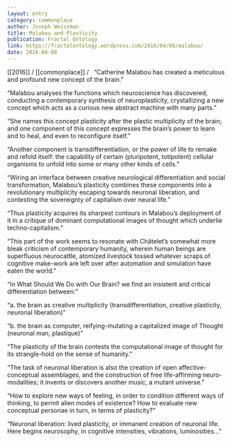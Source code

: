 ```yaml
---
layout: entry
category: commonplace
author: Joseph Weissman
title: Malabou and Plasticity
publication: Fractal Ontology
link: https://fractalontology.wordpress.com/2016/04/08/malabou/
date: 2016-04-08
---
```


[[2016]] / [[commonplace]] / 
 
“Catherine Malabou has created a meticulous and profound new concept of the brain.”

“Malabou analyses the functions which neuroscience has discovered, conducting a contemporary synthesis of neuroplasticity, crystallizing a new concept which acts as a curious new abstract machine with many parts.”

“She names this concept plasticity after the plastic multiplicity of the brain; and one component of this concept expresses the brain’s power to learn and to heal, and even to reconfigure itself.”

“Another component is transdifferentiation, or the power of life to remake and refold itself: the capability of certain (pluripotent, totipotent) cellular organisms to unfold into some or many other kinds of cells.”

“Wiring an interface between creative neurological differentiation and social transformation, Malabou’s plasticity combines these components into a revolutionary multiplicity escaping towards neuronal liberation, and contesting the sovereignty of capitalism over neural life.”

“Thus plasticity acquires its sharpest contours in Malabou’s deployment of it in a critique of dominant computational images of thought which underlie techno-capitalism.”

“This part of the work seems to resonate with Châtelet’s somewhat more bleak criticism of contemporary humanity, wherein human beings are superfluous neurocattle, atomized livestock tossed whatever scraps of cognitive make-work are left over after automation and simulation have eaten the world.”

“In What Should We Do with Our Brain? we find an insistent and critical differentiation between:”

“a. the brain as creative multiplicity (transdifferentiation, creative plasticity, neuronal liberation)”

“b. the brain as computer, reifying-mutating a capitalized image of Thought (neuronal man, plastique)”

“The plasticity of the brain contests the computational image of thought for its strangle-hold on the sense of humanity.”

“The task of neuronal liberation is also the creation of open affective-conceptual assemblages, and the construction of free life-affirming neuro-modalities; it invents or discovers another music, a mutant universe.”

“How to explore new ways of feeling, in order to condition different ways of thinking, to permit alien modes of existence? How to evaluate new conceptual personae in turn, in terms of plasticity?”

“Neuronal liberation: lived plasticity, or immanent creation of neuronal life. Here begins neurosophy, in cognitive intensities, vibrations, luminosities…”

